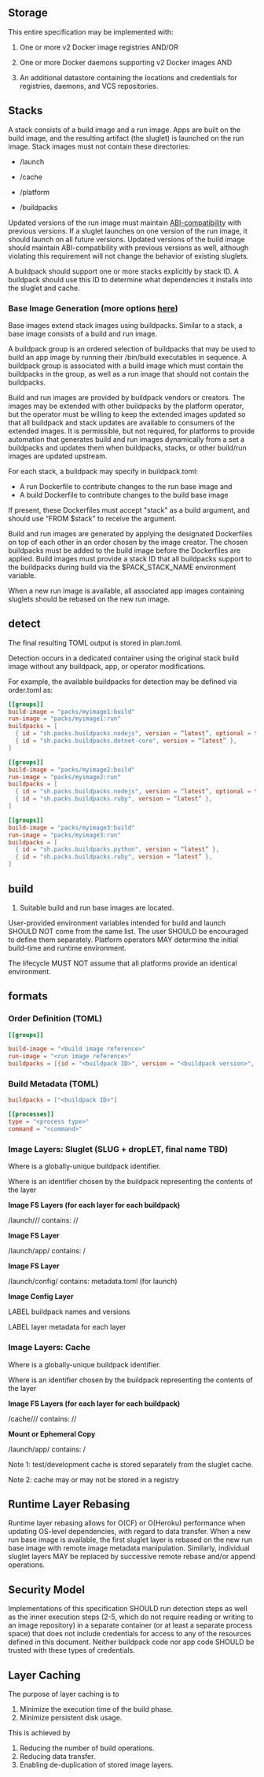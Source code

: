 ## Storage

This entire specification may be implemented with:

1. One or more v2 Docker image registries AND/OR

2. One or more Docker daemons supporting v2 Docker images AND

3. An additional datastore containing the locations and credentials for registries, daemons, and VCS repositories.

## Stacks

A stack consists of a build image and a run image. Apps are built on the build image, and the resulting artifact (the sluglet) is launched on the run image. Stack images must not contain these directories:

* /launch

* /cache

* /platform

* /buildpacks

Updated versions of the run image must maintain [ABI](https://en.wikipedia.org/wiki/Application_binary_interface)[-compatibility](https://en.wikipedia.org/wiki/Application_binary_interface) with previous versions. If a sluglet launches on one version of the run image, it should launch on all future versions. Updated versions of the build image should maintain ABI-compatibility with previous versions as well, although violating this requirement will not change the behavior of existing sluglets.

A buildpack should support one or more stacks explicitly by stack ID. A buildpack should use this ID to determine what dependencies it installs into the sluglet and cache.

### Base Image Generation (more options [here](https://docs.google.com/document/d/13OUWn8-ZNJwFjklJJ462_zvtHdTGUaYtUuhjlXO0QJQ/edit#))

Base images extend stack images using buildpacks. Similar to a stack, a base image consists of a build and run image.

A buildpack group is an ordered selection of buildpacks that may be used to build an app image by running their /bin/build executables in sequence. A buildpack group is associated with a build image which must contain the buildpacks in the group, as well as a run image that should not contain the buildpacks.

Build and run images are provided by buildpack vendors or creators. The images may be extended with other buildpacks by the platform operator, but the operator must be willing to keep the extended images updated so that all buildpack and stack updates are available to consumers of the extended images. It is permissible, but not required, for platforms to provide automation that generates build and run images dynamically from a set a buildpacks and updates them when buildpacks, stacks, or other build/run images are updated upstream.

For each stack, a buildpack may specify in buildpack.toml:

- A run Dockerfile to contribute changes to the run base image and
- A build Dockerfile to contribute changes to the build base image


If present, these Dockerfiles must accept "stack" as a build argument, and should use “FROM $stack” to receive the argument.

Build and run images are generated by applying the designated Dockerfiles on top of each other in an order chosen by the image creator. The chosen buildpacks must be added to the build image before the Dockerfiles are applied. Build images must provide a stack ID that all buildpacks support to the buildpacks during build via the $PACK_STACK_NAME environment variable.

When a new run image is available, all associated app images containing sluglets should be rebased on the new run image.

## detect

The final resulting TOML output is stored in plan.toml.

Detection occurs in a dedicated container using the original stack build image without any buildpack, app, or operator modifications.


For example, the available buildpacks for detection may be defined via order.toml as:

```toml
[[groups]]
build-image = "packs/myimage1:build"
run-image = "packs/myimage1:run"
buildpacks = [
  { id = "sh.packs.buildpacks.nodejs", version = “latest”, optional = true },
  { id = "sh.packs.buildpacks.dotnet-core", version = “latest” },
]

[[groups]]
build-image = "packs/myimage2:build"
run-image = "packs/myimage2:run"
buildpacks = [
  { id = "sh.packs.buildpacks.nodejs", version = “latest”, optional = true },
  { id = "sh.packs.buildpacks.ruby", version = “latest” },
]

[[groups]]
build-image = "packs/myimage3:build"
run-image = "packs/myimage3:run"
buildpacks = [
  { id = "sh.packs.buildpacks.python", version = “latest” },
  { id = "sh.packs.buildpacks.ruby", version = “latest” },
]
```


## build

1. Suitable build and run base images are located.

User-provided environment variables intended for build and launch SHOULD NOT come from the same list.
The user SHOULD be encouraged to define them separately.
Platform operators MAY determine the initial build-time and runtime environment.

The lifecycle MUST NOT assume that all platforms provide an identical environment.

## formats

### Order Definition (TOML)

```toml
[[groups]]

build-image = "<build image reference>"
run-image = "<run image reference>"
buildpacks = [{id = "<buildpack ID>", version = "<buildpack version>", optional = <:bool>}]
```

### Build Metadata (TOML)
```toml
buildpacks = ["<buildpack ID>"]

[[processes]]
type = "<process type>"
command = "<command>"
```

### Image Layers: Sluglet (SLUG + dropLET, final name TBD)

Where <id> is a globally-unique buildpack identifier.

Where <layer> is an identifier chosen by the buildpack representing the contents of the layer

**Image FS Layers (for each layer for each buildpack)**

/launch/<id>/<layer>/		contains: <launch>/<layer>/

**Image FS Layer**

/launch/app/			contains: <app>/

**Image FS Layer**

/launch/config/			contains: metadata.toml (for launch)

**Image Config Layer**

LABEL				buildpack names and versions

LABEL				layer metadata for each layer

### Image Layers: Cache

Where <id> is a globally-unique buildpack identifier.

Where <layer> is an identifier chosen by the buildpack representing the contents of the layer

**Image FS Layers (for each layer for each buildpack)**

/cache/<id>/<layer>/		contains: <cache>/<layer>/

**Mount or Ephemeral Copy**

/launch/app/			contains: <app>/

Note 1: test/development cache is stored separately from the sluglet cache.

Note 2: cache may or may not be stored in a registry

## Runtime Layer Rebasing

Runtime layer rebasing allows for O(CF) or O(Heroku) performance when updating OS-level dependencies, with regard to data transfer. When a new run base image is available, the first sluglet layer is rebased on the new run base image with remote image metadata manipulation. Similarly, individual sluglet layers MAY be replaced by successive remote rebase and/or append operations.

## Security Model

Implementations of this specification SHOULD run detection steps as well as the inner execution steps (2-5, which do not require reading or writing to an image repository) in a separate container (or at least a separate process space) that does not include credentials for access to any of the resources defined in this document. Neither buildpack code nor app code SHOULD be trusted with these types of credentials.

## Layer Caching

The purpose of layer caching is to
1. Minimize the execution time of the build phase.
2. Minimize persistent disk usage. 

This is achieved by
1. Reducing the number of build operations.
2. Reducing data transfer. 
3. Enabling de-duplication of stored image layers.
